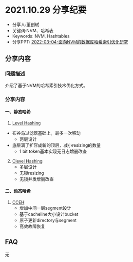 # 2021.10.29 分享纪要

- 分享人:董创轼
- 关键词:NVM、哈希表
- Keywords: NVM, Hashtables
- 分享PPT: [2022-03-04-面向NVM的数据库哈希索引优化研究](./slides/2022-03-04-面向NVM的数据库哈希索引优化研究.pdf)

## 分享内容

### 问题描述

介绍了基于NVM的哈希索引技术优化方式。

### 分享内容

#### 一、静态哈希

1. [Level Hashing](https://www.usenix.org/system/files/osdi18-zuo.pdf)
- 布谷鸟过滤器基础上，最多一次移动
   - 两层设计
- 底层满了扩容成新的顶层，减小resizing的数量
   - 1 bit token基本实现无日志增删改查

2. [Clevel Hashing](https://www.usenix.org/system/files/atc20-chen.pdf)
   - 多层设计
   - 无锁resizing
   - 无锁并发增删改查


#### 二、动态哈希

1. [CCEH](https://www.usenix.org/system/files/fast19-nam.pdf)
   - 增加中间一层segment设计
   - 基于cacheline大小设计bucket
   - 原子更新directory与segment
   - 高效故障恢复


## FAQ

无

